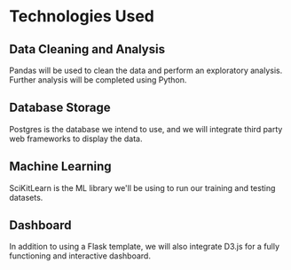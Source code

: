 # Technologies Used
## Data Cleaning and Analysis
Pandas will be used to clean the data and perform an exploratory analysis. Further analysis will be completed using Python.

## Database Storage
Postgres is the database we intend to use, and we will integrate third party web frameworks to display the data.

## Machine Learning
SciKitLearn is the ML library we'll be using to run our training and testing datasets.

## Dashboard
In addition to using a Flask template, we will also integrate D3.js for a fully functioning and interactive dashboard. 
